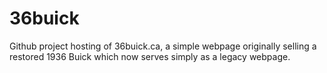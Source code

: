 # 36buick
Github project hosting of 36buick.ca, a simple webpage originally selling a restored 1936 Buick which now serves simply as a legacy webpage.
